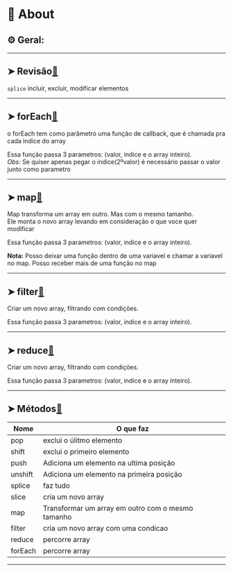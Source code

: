 # 📌 About
## ⚙️ Geral:

 
___
## ➤ Revisão[🔗](https://github.com/RoniDeringer/curso_web_moderno/blob/master/array_8/revisao.js)

`splice` incluir, excluir, modificar elementos
___

## ➤ forEach[🔗](https://github.com/RoniDeringer/curso_web_moderno/blob/master/array_8/foreach.js)

o forEach tem como parâmetro uma função de callback, que é chamada pra cada indice do array

Essa função passa 3 parametros: (valor, indice e o array inteiro).<br>
*Obs:* Se quiser apenas pegar o indice(2ºvalor) é necessário passar o valor junto como parametro
___

## ➤ map[🔗](https://github.com/RoniDeringer/curso_web_moderno/blob/master/array_8/map.js)

Map transforma um array em outro. Mas com o mesmo tamanho.<br>
Ele monta o novo array levando em consideração o que voce quer modificar

Essa função passa 3 parametros: (valor, indice e o array inteiro).<br>

**Nota:** Posso deixar uma função dentro de uma variavel e chamar a variavel no map. Posso receber mais de uma função no map
___

## ➤ filter[🔗](https://github.com/RoniDeringer/curso_web_moderno/blob/master/array_8/filter.js)

Criar um novo array, filtrando com condições.

Essa função passa 3 parametros: (valor, indice e o array inteiro).<br>
___

## ➤ reduce[🔗](https://github.com/RoniDeringer/curso_web_moderno/blob/master/array_8/reduce.js)

Criar um novo array, filtrando com condições.

Essa função passa 3 parametros: (valor, indice e o array inteiro).<br>
___
## ➤ Métodos[🔗](https://github.com/RoniDeringer/curso_web_moderno/blob/master/array_8/metodos.js)

Nome | O que faz
---|----
pop | exclui o úlitmo elemento
shift | exclui o primeiro elemento
push | Adiciona um elemento na ultima posição
unshift | Adiciona um elemento na primeira posição
splice | faz tudo
slice | cria um novo array
map | Transformar um array em outro com o mesmo tamanho
filter | cria um novo array com uma condicao
reduce | percorre array
forEach | percorre array
___



